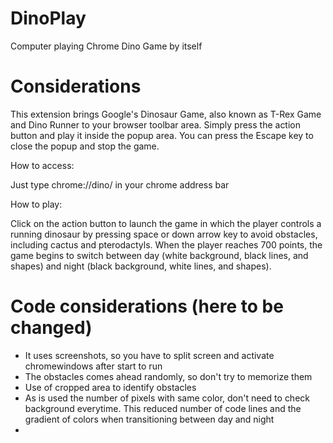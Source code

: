 # DinoPlay
Computer playing Chrome Dino Game by itself


# Considerations
This extension brings Google's Dinosaur Game, also known as T-Rex Game and Dino Runner to your browser toolbar area. Simply press the action button and play it inside the popup area. You can press the Escape key to close the popup and stop the game.

How to access:

Just type chrome://dino/ in your chrome address bar

How to play:

Click on the action button to launch the game in which the player controls a running dinosaur by pressing space or down arrow key to avoid obstacles, including cactus and pterodactyls. When the player reaches 700 points, the game begins to switch between day (white background, black lines, and shapes) and night (black background, white lines, and shapes).

# Code considerations (here to be changed)
- It uses screenshots, so you have to split screen and activate chromewindows after start to run
- The obstacles comes ahead randomly, so don't try to memorize them
- Use of cropped area to identify obstacles
- As is used the number of pixels with same color, don't need to check background everytime. This reduced number of code lines and the gradient of colors when transitioning between day and night
- 
